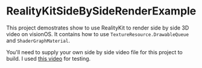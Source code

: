 # RealityKitSideBySideRenderExample

This project demostrates show to use RealityKit to render side by side 3D video on visionOS. It contains how to use `TextureResource.DrawableQueue` and `ShaderGraphMaterial`.

You'll need to supply your own side by side video file for this project to build. I used [this video](https://vimeo.com/167717612) for testing.
